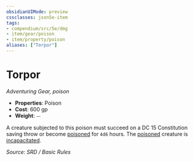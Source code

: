 ```yaml
---
obsidianUIMode: preview
cssclasses: json5e-item
tags:
- compendium/src/5e/dmg
- item/gear/poison
- item/property/poison
aliases: ["Torpor"]
---
```

# Torpor
*Adventuring Gear, poison*  

- **Properties**: Poison
- **Cost**: 600 gp
- **Weight**: ⏤

A creature subjected to this poison must succeed on a DC 15 Constitution saving throw or become [poisoned](conditions.md#poisoned) for `4d6` hours. The [poisoned](conditions.md#poisoned) creature is [incapacitated](conditions.md#incapacitated).

*Source: SRD / Basic Rules*